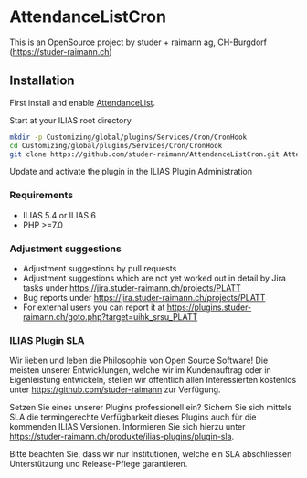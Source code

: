 # AttendanceListCron

This is an OpenSource project by studer + raimann ag, CH-Burgdorf (https://studer-raimann.ch)

## Installation
First install and enable [AttendanceList](https://github.com/studer-raimann/AttendanceList).

Start at your ILIAS root directory
```bash
mkdir -p Customizing/global/plugins/Services/Cron/CronHook
cd Customizing/global/plugins/Services/Cron/CronHook
git clone https://github.com/studer-raimann/AttendanceListCron.git AttendanceListCron
```
Update and activate the plugin in the ILIAS Plugin Administration

### Requirements
* ILIAS 5.4 or ILIAS 6
* PHP >=7.0

### Adjustment suggestions
* Adjustment suggestions by pull requests
* Adjustment suggestions which are not yet worked out in detail by Jira tasks under https://jira.studer-raimann.ch/projects/PLATT
* Bug reports under https://jira.studer-raimann.ch/projects/PLATT
* For external users you can report it at https://plugins.studer-raimann.ch/goto.php?target=uihk_srsu_PLATT

### ILIAS Plugin SLA
Wir lieben und leben die Philosophie von Open Source Software! Die meisten unserer Entwicklungen, welche wir im Kundenauftrag oder in Eigenleistung entwickeln, stellen wir öffentlich allen Interessierten kostenlos unter https://github.com/studer-raimann zur Verfügung.

Setzen Sie eines unserer Plugins professionell ein? Sichern Sie sich mittels SLA die termingerechte Verfügbarkeit dieses Plugins auch für die kommenden ILIAS Versionen. Informieren Sie sich hierzu unter https://studer-raimann.ch/produkte/ilias-plugins/plugin-sla.

Bitte beachten Sie, dass wir nur Institutionen, welche ein SLA abschliessen Unterstützung und Release-Pflege garantieren.
